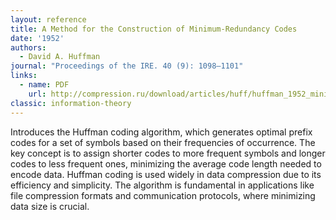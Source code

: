 ```yaml
---
layout: reference
title: A Method for the Construction of Minimum-Redundancy Codes
date: '1952'
authors:
  - David A. Huffman
journal: "Proceedings of the IRE. 40 (9): 1098–1101"
links:
  - name: PDF
    url: http://compression.ru/download/articles/huff/huffman_1952_minimum-redundancy-codes.pdf
classic: information-theory
---
```

Introduces the Huffman coding algorithm, which generates optimal prefix codes for a set of symbols based on their frequencies of occurrence. The key concept is to assign shorter codes to more frequent symbols and longer codes to less frequent ones, minimizing the average code length needed to encode data. Huffman coding is used widely in data compression due to its efficiency and simplicity. The algorithm is fundamental in applications like file compression formats and communication protocols, where minimizing data size is crucial.
